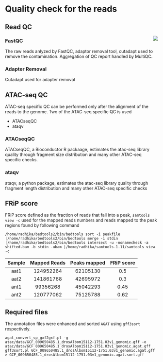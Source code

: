 # Quality check for the reads

## Read QC

<img align="right"  src="https://github.com/RadPa/ATAC-seq/blob/main/pre-core%20analysis/quality%20checks/qc.png"> 

### FastQC

The raw reads anlyzed by FastQC, adaptor removal tool, cutadapt used to remove the contamination.
Aggregation of QC report handled by MultiQC.

### Adapter Removal
Cutadapt used for adapter removal

## ATAC-seq QC

ATAC-seq specific QC can be performed only after the alignment of the reads to the genome.
Two of the ATAC-seq specific QC is used
  - ATACseqQC
  - ataqv                                   

### ATACseqQC

ATACseqQC, a Bioconductor R packaage, estimates the atac-seq library quality through fragment size distribution and many other ATAC-seq specific checks.

### ataqv

ataqv, a python package, estimates the atac-seq library quality through fragment length distribution and many other ATAC-seq specific checks

## FRiP score

FRiP score defined as the fraction of reads that fall into a peak, `samtools view -c` used for the mapped reads numbers and reads mapped to the peak regions found by following command

```
/home/radhika/bedtools2/bin/bedtools sort -i peakfile |/home/radhika/bedtools2/bin/bedtools merge -i stdin |/home/radhika/bedtools2/bin/bedtools intersect -u -nonamecheck -a shifted.bam -b stdin -ubam |/home/radhika/samtools-1.11/samtools view -c
```

|Sample|Mapped Reads|Peaks mapped|FRiP score|
|:---:|:---:|:---:|:---:|
|aat1|124952264|62105130|0.5|
|aat2|141861768|42695972|0.3|
|ant1|99356268|45042293|0.45|
|ant2|120777062|75125788|0.62|

## Required files
The annotation files were enhanced and sorted `AGAT` using `gff3sort` respectively.
```
agat_convert_sp_gxf2gxf.pl -g atac/data/GCF_009650485.1_drosAlbom15112-1751.03v1_genomic.gff -o atac/data/GCF_009650485.1_drosAlbom15112-1751.03v1_genomic.agat.gff 
gff3sort.pl GCF_009650485.1_drosAlbom15112-1751.03v1_genomic.agat.gff > GCF_009650485.1_drosAlbom15112-1751.03v1_genomic.agat.sort.gff  
```
